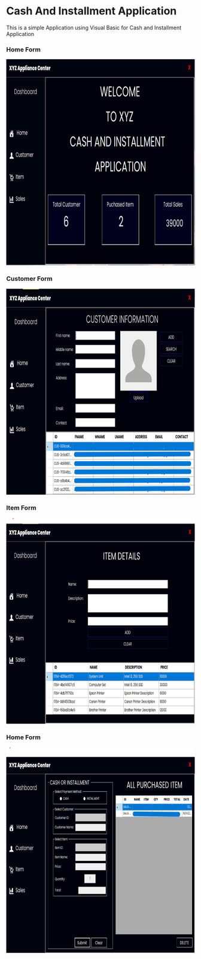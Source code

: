 # **Cash And Installment Application**

This is a simple Application using Visual Basic for Cash and Installment Application

### Home Form

<img src="https://github.com/dhiee1598/CashAndInstallment/blob/main/XYZ/images/FormHome.png" width="850" height="550">

### Customer Form

<img src="https://github.com/dhiee1598/CashAndInstallment/blob/main/XYZ/images/FormCustomer.png" width="850" height="550">

### Item Form

<img src="https://github.com/dhiee1598/CashAndInstallment/blob/main/XYZ/images/FormItem.png" width="850" height="550">

### Home Form

<img src="https://github.com/dhiee1598/CashAndInstallment/blob/main/XYZ/images/FormSales.png" width="850" height="550">
